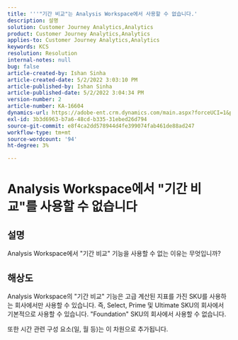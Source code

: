 ```yaml
---
title: '''"기간 비교"는 Analysis Workspace에서 사용할 수 없습니다.'
description: 설명
solution: Customer Journey Analytics,Analytics
product: Customer Journey Analytics,Analytics
applies-to: Customer Journey Analytics,Analytics
keywords: KCS
resolution: Resolution
internal-notes: null
bug: false
article-created-by: Ishan Sinha
article-created-date: 5/2/2022 3:03:10 PM
article-published-by: Ishan Sinha
article-published-date: 5/2/2022 3:04:34 PM
version-number: 2
article-number: KA-16604
dynamics-url: https://adobe-ent.crm.dynamics.com/main.aspx?forceUCI=1&pagetype=entityrecord&etn=knowledgearticle&id=f36f6bf9-28ca-ec11-a7b5-6045bd00dca1
exl-id: 3b3d6963-b7a6-48cd-b335-31ebed26d794
source-git-commit: e8f4ca2dd578944d4fe399074fab461de88ad247
workflow-type: tm+mt
source-wordcount: '94'
ht-degree: 3%

---
```


# Analysis Workspace에서 &quot;기간 비교&quot;를 사용할 수 없습니다

## 설명


Analysis Workspace에서 &quot;기간 비교&quot; 기능을 사용할 수 없는 이유는 무엇입니까?


## 해상도


Analysis Workspace의 &quot;기간 비교&quot; 기능은 고급 계산된 지표를 가진 SKU를 사용하는 회사에서만 사용할 수 있습니다. 즉, Select, Prime 및 Ultimate SKU의 회사에서 기본적으로 사용할 수 있습니다. &quot;Foundation&quot; SKU의 회사에서 사용할 수 없습니다.

또한 시간 관련 구성 요소(일, 월 등)는 이 차원으로 추가됩니다.

